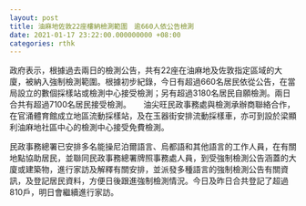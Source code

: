 ```yaml
---
layout: post
title: 油麻地佐敦22座樓納檢測範圍　逾660人依公告檢測
date: 2021-01-17 23:22:00.000000000 +08:00
categories: rthk
---
```


政府表示，根據過去兩日的檢測公告，共有22座在油麻地及佐敦指定區域的大廈，被納入強制檢測範圍。根據初步紀錄，今日有超過660名居民依從公告，在當局設立的數個採樣站或檢測中心接受檢測；另有超過3180名居民自願檢測。兩日合共有超過7100名居民接受檢測。
　
油尖旺民政事務處與檢測承辦商聯絡合作，在官涌體育館成立地區流動採樣站，及在玉器街安排流動採樣車，亦可到設於梁顯利油麻地社區中心的檢測中心接受免費檢測。

民政事務總署已安排多名能操尼泊爾語言、烏都語和其他語言的工作人員，在有關地點協助居民，並聯同民政事務總署牌照事務處人員，到受強制檢測公告涵蓋的大廈或建築物，進行家訪及解釋有關安排，並派發多種語言的強制檢測公告有關資訊，及登記居民資料，方便日後跟進強制檢測情況。今日及昨日合共登記了超過810戶，明日會繼續進行家訪。
